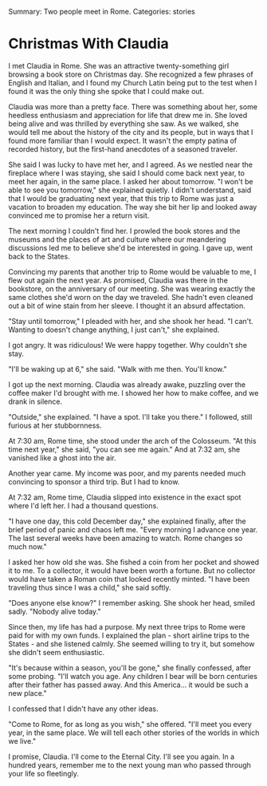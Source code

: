 Summary: Two people meet in Rome.
Categories: stories

# Christmas With Claudia

I met Claudia in Rome. She was an attractive twenty-something girl browsing a book store on Christmas day. She recognized a few phrases of English and Italian, and I found my Church Latin being put to the test when I found it was the only thing she spoke that I could make out.

Claudia was more than a pretty face. There was something about her, some heedless enthusiasm and appreciation for life that drew me in. She loved being alive and was thrilled by everything she saw. As we walked, she would tell me about the history of the city and its people, but in ways that I found more familiar than I would expect. It wasn't the empty patina of recorded history, but the first-hand anecdotes of a seasoned traveler.

She said I was lucky to have met her, and I agreed. As we nestled near the fireplace where I was staying, she said I should come back next year, to meet her again, in the same place. I asked her about tomorrow. "I won't be able to see you tomorrow," she explained quietly. I didn't understand, said that I would be graduating next year, that this trip to Rome was just a vacation to broaden my education. The way she bit her lip and looked away convinced me to promise her a return visit.

The next morning I couldn't find her. I prowled the book stores and the museums and the places of art and culture where our meandering discussions led me to believe she'd be interested in going. I gave up, went back to the States.

Convincing my parents that another trip to Rome would be valuable to me, I flew out again the next year. As promised, Claudia was there in the bookstore, on the anniversary of our meeting. She was wearing exactly the same clothes she'd worn on the day we traveled. She hadn't even cleaned out a bit of wine stain from her sleeve. I thought it an absurd affectation.

"Stay until tomorrow," I pleaded with her, and she shook her head. "I can't. Wanting to doesn't change anything, I just can't," she explained.

I got angry. It was ridiculous! We were happy together. Why couldn't she stay.

"I'll be waking up at 6," she said. "Walk with me then. You'll know."

I got up the next morning. Claudia was already awake, puzzling over the coffee maker I'd brought with me. I showed her how to make coffee, and we drank in silence.

"Outside," she explained. "I have a spot. I'll take you there." I followed, still furious at her stubbornness.

At 7:30 am, Rome time, she stood under the arch of the Colosseum. "At this time next year," she said, "you can see me again." And at 7:32 am, she vanished like a ghost into the air.

Another year came. My income was poor, and my parents needed much convincing to sponsor a third trip. But I had to know.

At 7:32 am, Rome time, Claudia slipped into existence in the exact spot where I'd left her. I had a thousand questions.

"I have one day, this cold December day," she explained finally, after the brief period of panic and chaos left me. "Every morning I advance one year. The last several weeks have been amazing to watch. Rome changes so much now."

I asked her how old she was. She fished a coin from her pocket and showed it to me. To a collector, it would have been worth a fortune. But no collector would have taken a Roman coin that looked recently minted. "I have been traveling thus since I was a child," she said softly.

"Does anyone else know?" I remember asking. She shook her head, smiled sadly. "Nobody alive today."

Since then, my life has had a purpose. My next three trips to Rome were paid for with my own funds. I explained the plan - short airline trips to the States - and she listened calmly. She seemed willing to try it, but somehow she didn't seem enthusiastic.

"It's because within a season, you'll be gone," she finally confessed, after some probing. "I'll watch you age. Any children I bear will be born centuries after their father has passed away. And this America... it would be such a new place."

I confessed that I didn't have any other ideas.

"Come to Rome, for as long as you wish," she offered. "I'll meet you every year, in the same place. We will tell each other stories of the worlds in which we live."

I promise, Claudia. I'll come to the Eternal City. I'll see you again. In a hundred years, remember me to the next young man who passed through your life so fleetingly.
